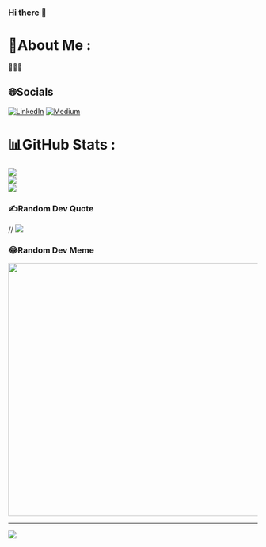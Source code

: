 ### Hi there 👋

# 💫About Me :
🚀🚀🚀


## 🌐Socials
[![LinkedIn](https://img.shields.io/badge/LinkedIn-%230077B5.svg?logo=linkedin&logoColor=white)](https://linkedin.com/in/khaledtarawneh) [![Medium](https://img.shields.io/badge/Medium-12100E?logo=medium&logoColor=white)](https://medium.com/@khaled_tarawneh) 
# 📊GitHub Stats :
![](https://github-readme-stats.vercel.app/api?username=khaleddtarawneh&theme=ayu-mirage&hide_border=false&include_all_commits=false&count_private=true)<br/>
![](https://github-readme-streak-stats.herokuapp.com/?user=khaleddtarawneh&theme=ayu-mirage&hide_border=false)<br/>
![](https://github-readme-stats.vercel.app/api/top-langs/?username=khaleddtarawneh&theme=ayu-mirage&hide_border=false&include_all_commits=false&count_private=true&layout=compact)

### ✍️Random Dev Quote
// ![](https://quotes-github-readme.vercel.app/api?type=horizontal&theme=tokyonight)

### 😂Random Dev Meme
<img src="https://random-memer.herokuapp.com/" width="512px"/>

---
[![](https://visitcount.itsvg.in/api?id=khaleddtarawneh&icon=8&color=0)](https://visitcount.itsvg.in)
